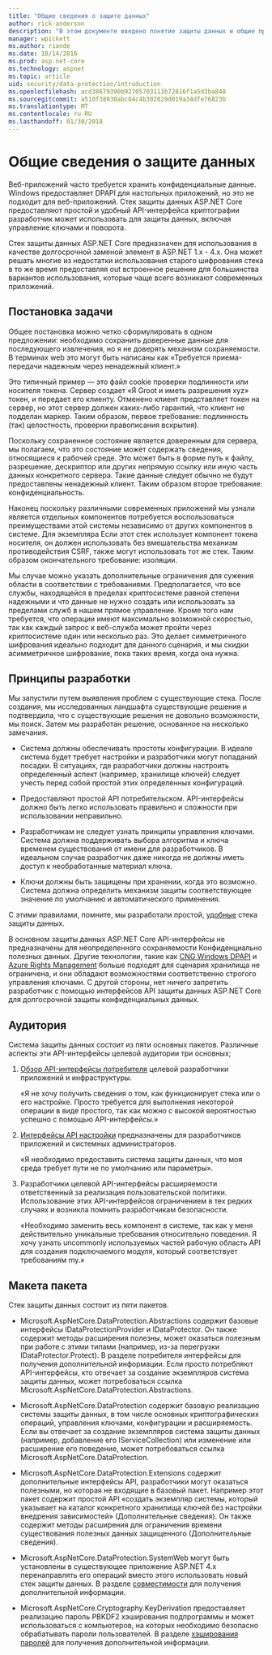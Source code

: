```yaml
---
title: "Общие сведения о защите данных"
author: rick-anderson
description: "В этом документе введено понятие защиты данных и общие принципы проектирования соответствующие API-интерфейсы ASP.NET Core."
manager: wpickett
ms.author: riande
ms.date: 10/14/2016
ms.prod: asp.net-core
ms.technology: aspnet
ms.topic: article
uid: security/data-protection/introduction
ms.openlocfilehash: acd38679390b92705703111b72816f1a5d3ba848
ms.sourcegitcommit: a510f38930abc84c4b302029d019a34dfe76823b
ms.translationtype: MT
ms.contentlocale: ru-RU
ms.lasthandoff: 01/30/2018
---
```

# <a name="introduction-to-data-protection"></a>Общие сведения о защите данных

Веб-приложений часто требуется хранить конфиденциальные данные. Windows предоставляет DPAPI для настольных приложений, но это не подходит для веб-приложений. Стек защиты данных ASP.NET Core предоставляют простой и удобный API-интерфейса криптографии разработчик может использовать для защиты данных, включая управление ключами и поворота.

Стек защиты данных ASP.NET Core предназначен для использования в качестве долгосрочной заменой <machineKey> элемент в ASP.NET 1.x - 4.x. Она может решать многие из недостатки использования старого шифрования стека в то же время предоставляя out встроенное решение для большинства вариантов использования, которые чаще всего возникают современных приложений.

## <a name="problem-statement"></a>Постановка задачи

Общее постановка можно четко сформулировать в одном предложении: необходимо сохранить доверенные данные для последующего извлечения, но я не доверять механизм сохраняемости. В терминах web это могут быть написаны как «Требуется приема-передачи надежным через ненадежный клиент.»

Это типичный пример — это файл cookie проверки подлинности или носителя токена. Сервер создает «Я Groot и иметь разрешения xyz» токен, и передает его клиенту. Отменено клиент представляет токен на сервер, но этот сервер должен каких-либо гарантий, что клиент не подделан маркер. Таким образом, первое требование: подлинность (так) целостность, проверки правописания вскрытия).

Поскольку сохраненное состояние является доверенным для сервера, мы полагаем, что это состояние может содержать сведения, относящиеся к рабочей среде. Это может быть в форме путь к файлу, разрешение, дескриптор или других непрямую ссылку или иную часть данных конкретного сервера. Такие данные следует обычно не будут предоставлены ненадежный клиент. Таким образом второе требование: конфиденциальность.

Наконец поскольку различными современных приложений мы узнали является отдельных компонентов потребуется воспользоваться преимуществами этой системы независимо от других компонентов в системе. Для экземпляра Если этот стек использует компонент токена носителя, он должен использовать без вмешательства механизм противодействия CSRF, также могут использовать тот же стек. Таким образом окончательного требование: изоляции.

Мы случае можно указать дополнительные ограничения для сужения области в соответствии с требованиями. Предполагается, что все службы, находящейся в пределах криптосистеме равной степени надежными и что данные не нужно создать или использовать за пределами служб в нашем прямое управление. Кроме того нам требуется, что операции имеют максимально возможной скоростью, так как каждый запрос к веб-служба может пройти через криптосистеме один или несколько раз. Это делает симметричного шифрования идеально подходит для данного сценария, и мы скидки асимметричное шифрование, пока таких время, когда она нужна.

## <a name="design-philosophy"></a>Принципы разработки

Мы запустили путем выявления проблем с существующие стека. После создания, мы исследованных ландшафта существующие решения и подтвердила, что с существующие решения не довольно возможности, мы поиск. Затем мы разработан решение, основанное на несколько замечания.

* Система должны обеспечивать простоты конфигурации. В идеале система будет требует настройки и разработчики могут попаданий посадки. В ситуациях, где разработчики должны настроить определенный аспект (например, хранилище ключей) следует учесть перед собой простой этих определенных конфигураций.

* Предоставляют простой API потребительском. API-интерфейсы должно быть легко использовать правильно и сложности при использовании неправильно.

* Разработчикам не следует узнать принципы управления ключами. Система должна поддерживать выбора алгоритма и ключа временем существования от имени для разработчиков. В идеальном случае разработчик даже никогда не должны иметь доступ к необработанные материал ключа.

* Ключи должны быть защищены при хранении, когда это возможно. Система должна определить механизм защиты соответствующее значение по умолчанию и автоматического применения.

С этими правилами, помните, мы разработали простой, [удобные](using-data-protection.md) стека защиты данных.

В основном защиты данных ASP.NET Core API-интерфейсы не предназначены для неопределенного сохраняемости Конфиденциально полезных данных. Другие технологии, такие как [CNG Windows DPAPI](https://msdn.microsoft.com/library/windows/desktop/hh706794%28v=vs.85%29.aspx) и [Azure Rights Management](https://docs.microsoft.com/rights-management/) больше подходят для сценария хранилища не ограничена, и они обладают возможностями соответственно строгого управления ключами. С другой стороны, нет ничего запретить разработчик с помощью интерфейсов API защиты данных ASP.NET Core для долгосрочной защиты конфиденциальных данных.

## <a name="audience"></a>Аудитория

Система защиты данных состоит из пяти основных пакетов. Различные аспекты эти API-интерфейсы целевой аудитории три основных;

1. [Обзор API-интерфейсы потребителя](consumer-apis/overview.md) целевой разработчики приложений и инфраструктуры.

   «Я не хочу получить сведения о том, как функционирует стека или о его настройке. Просто требуется для выполнения некоторой операции в виде простого, так как можно с высокой вероятностью успешно с помощью API-интерфейсы.»

2. [Интерфейсы API настройки](configuration/overview.md) предназначены для разработчиков приложений и системных администраторов.

   «Я необходимо предоставить система защиты данных, что моя среда требует пути не по умолчанию или параметры».

3. Разработчики целевой API-интерфейсы расширяемости ответственный за реализация пользовательской политики. Использование этих API-интерфейсов ограничением в тех редких случаях и возникла помнить разработчикам безопасности.

   «Необходимо заменить весь компонент в системе, так как у меня действительно уникальные требования относительно поведения. Я хочу узнать uncommonly используемых частей рабочую область API для создания подключаемого модуля, который соответствует требованиям my.»

## <a name="package-layout"></a>Макета пакета

Стек защиты данных состоит из пяти пакетов.

* Microsoft.AspNetCore.DataProtection.Abstractions содержит базовые интерфейсы IDataProtectionProvider и IDataProtector. Он также содержит методы расширения полезны, может оказаться полезным при работе с этими типами (например, из-за перегрузки IDataProtector.Protect). В разделе потребителя интерфейсы для получения дополнительной информации. Если просто потребляют API-интерфейсы, кто отвечает за создание экземпляров система защиты данных, может потребоваться ссылка Microsoft.AspNetCore.DataProtection.Abstractions.

* Microsoft.AspNetCore.DataProtection содержит базовую реализацию системы защиты данных, в том числе основных криптографических операций, управления ключами, конфигурации и расширяемость. Если вы отвечает за создание экземпляров система защиты данных (например, добавление его IServiceCollection) или изменение или расширение его поведение, может потребоваться ссылка Microsoft.AspNetCore.DataProtection.

* Microsoft.AspNetCore.DataProtection.Extensions содержит дополнительные интерфейсы API, разработчики могут оказаться полезными, но которая не входящие в базовый пакет. Например этот пакет содержит простой API «создать экземпляр системы, который указывает на каталог конкретного хранилища ключей без настройки внедрения зависимостей» (Дополнительные сведения). Он также содержит методы расширения для ограничения времени существования полезных данных защищенного (Дополнительные сведения).

* Microsoft.AspNetCore.DataProtection.SystemWeb могут быть установлены в существующее приложение ASP.NET 4.x перенаправлять его <machineKey> операций вместо этого использовать новый стек защиты данных. В разделе [совместимости](compatibility/replacing-machinekey.md#compatibility-replacing-machinekey) для получения дополнительной информации.

* Microsoft.AspNetCore.Cryptography.KeyDerivation предоставляет реализацию пароль PBKDF2 хэширования подпрограммы и может использоваться с компьютеров, на которых необходимо безопасно обрабатывать пароли пользователей. В разделе [хэширования паролей](consumer-apis/password-hashing.md) для получения дополнительной информации.
